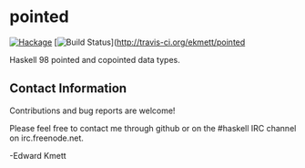 pointed
=======

[![Hackage](https://img.shields.io/hackage/v/pointed.svg)](https://hackage.haskell.org/package/pointed) [![Build Status](https://secure.travis-ci.org/ekmett/pointed.png?branch=master)](http://travis-ci.org/ekmett/pointed

Haskell 98 pointed and copointed data types.

Contact Information
-------------------

Contributions and bug reports are welcome!

Please feel free to contact me through github or on the #haskell IRC channel on irc.freenode.net.

-Edward Kmett

